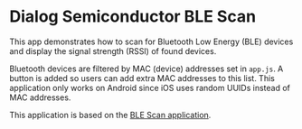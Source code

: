 # Dialog Semiconductor BLE Scan

This app demonstrates how to scan for Bluetooth Low Energy (BLE) devices and display the signal strength (RSSI) of found devices.

Bluetooth devices are filtered by MAC (device) addresses set in `app.js`. A button is added so users can add extra MAC addresses to this list. This application only works on Android since iOS uses random UUIDs instead of MAC addresses.

This application is based on the [BLE Scan application](https://github.com/evothings/evothings-examples/tree/master/examples/ble-scan).
